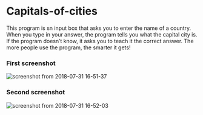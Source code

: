 # Capitals-of-cities
This program is sn input box that asks you to enter the name of a country. When you type in your answer, the program tells you what the capital city is. If the program doesn’t know, it asks you to teach it the correct answer. The more people use the program, the smarter it gets!

### First screenshot
![screenshot from 2018-07-31 16-51-37](https://user-images.githubusercontent.com/20237313/43471334-a208bbd8-94e2-11e8-8075-8c28371d66b9.png)
### Second screenshot
![screenshot from 2018-07-31 16-52-03](https://user-images.githubusercontent.com/20237313/43471384-c433a5f6-94e2-11e8-9079-d2e7f80563dc.png)

